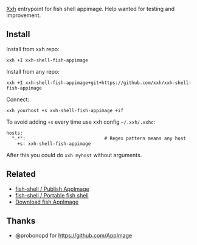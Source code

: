 [Xxh](https://github.com/xxh/xxh) entrypoint for fish shell appimage. Help wanted for testing and improvement.

## Install
Install from xxh repo:
```
xxh +I xxh-shell-fish-appimage
```
Install from any repo:
```
xxh +I xxh-shell-fish-appimage+git+https://github.com/xxh/xxh-shell-fish-appimage
```
Connect:
``` 
xxh yourhost +s xxh-shell-fish-appimage +if
```
To avoid adding `+s` every time use xxh config `~/.xxh/.xxhc`:
```
hosts:
  ".*":                             # Regex pattern means any host
    +s: xxh-shell-fish-appimage
```
After this you could do `xxh myhost` without arguments.

## Related 
* [fish-shell / Publish AppImage](https://github.com/fish-shell/fish-shell/issues/6475)
* [fish-shell / Portable fish shell](https://github.com/fish-shell/fish-shell/issues/3095)
* [Download fish AppImage](https://download.opensuse.org/repositories/shells:/fish:/nightly:/master/AppImage/)

## Thanks
* @probonopd for https://github.com/AppImage

